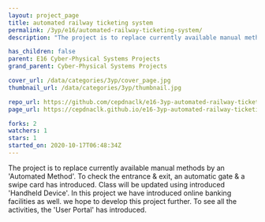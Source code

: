 ```yaml
---
layout: project_page
title: automated railway ticketing system
permalink: /3yp/e16/automated-railway-ticketing-system/
description: "The project is to replace currently available manual methods by an 'Automated Method'. To check the entrance & exit, an automatic gate & a swipe card has introduced. Class will be updated using introduced 'Handheld Device'. In this project we have introduced online banking facilities as well. we hope to develop this project further. To see all the activities, the 'User Portal' has introduced.    "

has_children: false
parent: E16 Cyber-Physical Systems Projects
grand_parent: Cyber-Physical Systems Projects

cover_url: /data/categories/3yp/cover_page.jpg
thumbnail_url: /data/categories/3yp/thumbnail.jpg

repo_url: https://github.com/cepdnaclk/e16-3yp-automated-railway-ticketing-system
page_url: https://cepdnaclk.github.io/e16-3yp-automated-railway-ticketing-system

forks: 2
watchers: 1
stars: 1
started_on: 2020-10-17T06:48:34Z
---
```

The project is to replace currently available manual methods by an 'Automated Method'. To check the entrance & exit, an automatic gate & a swipe card has introduced. Class will be updated using introduced 'Handheld Device'. In this project we have introduced online banking facilities as well. we hope to develop this project further. To see all the activities, the 'User Portal' has introduced.    

